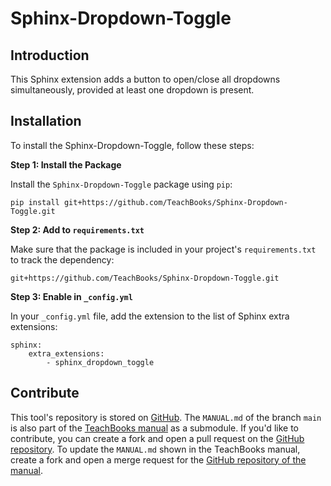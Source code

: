 # Sphinx-Dropdown-Toggle

## Introduction

This Sphinx extension adds a button to open/close all dropdowns simultaneously, provided at least one dropdown is present.

## Installation
To install the Sphinx-Dropdown-Toggle, follow these steps:

**Step 1: Install the Package**

Install the `Sphinx-Dropdown-Toggle` package using `pip`:
```
pip install git+https://github.com/TeachBooks/Sphinx-Dropdown-Toggle.git
```

**Step 2: Add to `requirements.txt`**

Make sure that the package is included in your project's `requirements.txt` to track the dependency:
```
git+https://github.com/TeachBooks/Sphinx-Dropdown-Toggle.git
```

**Step 3: Enable in `_config.yml`**

In your `_config.yml` file, add the extension to the list of Sphinx extra extensions:
```
sphinx: 
    extra_extensions:
        - sphinx_dropdown_toggle
```

## Contribute

This tool's repository is stored on [GitHub](https://github.com/TeachBooks/Sphinx-Dropdown-Toggle). The `MANUAL.md` of the branch `main` is also part of the [TeachBooks manual](https://teachbooks.io/manual/external/Sphinx-Dropdown-Toggle/README.html) as a submodule. If you'd like to contribute, you can create a fork and open a pull request on the [GitHub repository](https://github.com/TeachBooks/Sphinx-Dropdown-Toggle). To update the `MANUAL.md` shown in the TeachBooks manual, create a fork and open a merge request for the [GitHub repository of the manual](https://github.com/TeachBooks/manual).
